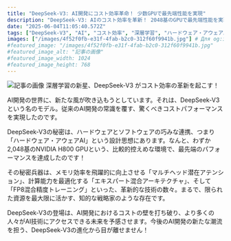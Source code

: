 ```yaml
---
title: "DeepSeek-V3: AI開発にコスト効率革命！ 少数GPUで最先端性能を実現"
description: "DeepSeek-V3: AIのコスト効率を革新！ 2048基のGPUで最先端性能を実現。ハードウェア・アウェアAI、マルチヘッド潜在アテンション、エキスパート混合アーキテクチャ、FP8混合精度トレーニングなど革新技術満載。AI開発の未来を拓く！"
date: "2025-06-04T11:05:40.572Z"
tags: ["DeepSeek-V3", "AI", "コスト効率", "深層学習", "ハードウェア・アウェアAI"]
images: ["/images/4f52f0fb-e31f-4fab-b2c0-312f60f9941b.jpg"] # Для og:image
#featured_image: "/images/4f52f0fb-e31f-4fab-b2c0-312f60f9941b.jpg"
#featured_image_alt: "記事の画像"
#featured_image_width: 1024
#featured_image_height: 768
---
```

![記事の画像](/images/4f52f0fb-e31f-4fab-b2c0-312f60f9941b.jpg)
深層学習の新星、DeepSeek-V3 がコスト効率の革新を起こす！

AI開発の世界に、新たな風が吹き込もうとしています。それは、DeepSeek-V3という名のモデル。従来のAI開発の常識を覆す、驚くべきコストパフォーマンスを実現したのです。

DeepSeek-V3の秘密は、ハードウェアとソフトウェアの巧みな連携、つまり「ハードウェア・アウェアAI」という設計思想にあります。なんと、わずか2,048基のNVIDIA H800 GPUという、比較的控えめな環境で、最先端のパフォーマンスを達成したのです！

その秘密兵器は、メモリ効率を飛躍的に向上させる「マルチヘッド潜在アテンション」、計算能力を最適化する「エキスパート混合アーキテクチャ」、そして「FP8混合精度トレーニング」といった、革新的な技術の数々。まるで、限られた資源を最大限に活かす、知的な戦略家のような存在です。

DeepSeek-V3の登場は、AI開発におけるコストの壁を打ち破り、より多くの人々がAI技術にアクセスできる未来を予感させます。今後のAI開発の新たな潮流を担う、DeepSeek-V3の進化から目が離せません！
